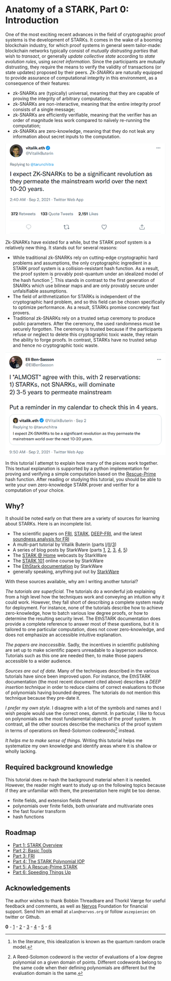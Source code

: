 # Anatomy of a STARK, Part 0: Introduction

One of the most exciting recent advances in the field of cryptographic proof systems is the development of STARKs. It comes in the wake of a booming blockchain industry, for which proof systems in general seem tailor-made: blockchain networks typically consist of *mutually distrusting parties* that wish to *transact*, or generally *update collective state* according to *state evolution rules*, using *secret information*. Since the participants are mutually distrusting, they require the means to verify the validity of transactions (or state updates) proposed by their peers. *Zk-SNARKs* are naturally equipped to provide assurance of computational integrity in this environment, as a consequence of their features:
 - zk-SNARKs are (typically) universal, meaning that they are capable of proving the integrity of arbitrary computations;
 - zk-SNARKs are non-interactive, meaning that the entire integrity proof consists of a single message;
 - zk-SNARKs are efficiently verifiable, meaning that the verifier has an order of magnitude less work compared to naïvely re-running the computation;
 - zk-SNARKs are zero-knowledge, meaning that they do not leak any information about secret inputs to the computation.

 ![Vitalik Buterin likes SNARKs](graphics/twitter-vitalik.png "Zk-SNARKs are expected to be a significant revolution.")

Zk-SNARKs have existed for a while, but the STARK proof system is a relatively new thing. It stands out for several reasons:
 - While traditional zk-SNARKs rely on cutting-edge cryptographic hard problems and assumptions, the only cryptographic ingredient in a STARK proof system is a collision-resistant hash function. As a result, the proof system is provably post-quantum under an idealized model of the hash function [^1]. This stands in contrast to the first generation of SNARKs which use bilinear maps and are only provably secure under unfalsifiable assumptions.
 - The field of arithmetization for STARKs is independent of the cryptographic hard problem, and so this field can be chosen specifically to optimize performance. As a result, STARKs promise concretely fast provers.
 - Traditional zk-SNARKs rely on a trusted setup ceremony to produce public parameters. After the ceremony, the used randomness must be securely forgotten. The ceremony is trusted because if the participants refuse or neglect to delete this cryptographic toxic waste, they retain the ability to forge proofs. In contrast, STARKs have no trusted setup and hence no cryptographic toxic waste.

 ![Eli Ben-Sasson likes STARKs better](graphics/twitter-eli.png "STARKs will beat SNARKs")

In this tutorial I attempt to explain how many of the pieces work together. This textual explanation is supported by a python implementation for proving and verifying a simple computation based on the [Rescue-Prime](https://eprint.iacr.org/2020/1143.pdf) hash function. After reading or studying this tutorial, you should be able to write your own zero-knowledge STARK prover and verifier for a computation of your choice.

## Why?

It should be noted early on that there are a variety of sources for learning about STARKs. Here is an incomplete list.
 - The scientific papers on [FRI](https://eccc.weizmann.ac.il/report/2017/134/revision/1/download/), [STARK](https://eprint.iacr.org/2018/046.pdf), [DEEP-FRI](https://eprint.iacr.org/2019/336.pdf), and the latest [soundness analysis for FRI](https://eccc.weizmann.ac.il/report/2020/083/)
 - A multi-part tutorial by Vitalik Buterin (parts [I](https://vitalik.ca/general/2017/11/09/starks_part_1.html)/[II](https://vitalik.ca/general/2017/11/22/starks_part_2.html)/[3](https://vitalik.ca/general/2018/07/21/starks_part_3.html))
 - A series of blog posts by StarkWare (parts [1](https://medium.com/starkware/stark-math-the-journey-begins-51bd2b063c71), [2](https://medium.com/starkware/arithmetization-i-15c046390862), [3](https://medium.com/starkware/arithmetization-ii-403c3b3f4355), [4](https://medium.com/starkware/low-degree-testing-f7614f5172db), [5](https://medium.com/starkware/a-framework-for-efficient-starks-19608ba06fbe))
 - The [STARK @ Home](https://www.youtube.com/playlist?list=PLcIyXLwiPilUFGw7r2uyWerOkbx4GFMXq) webcasts by StarkWare
 - The [STARK 101](https://starkware.co/developers-community/stark101-onlinecourse/) online course by StarkWare
 - The [EthStark documentation](https://eprint.iacr.org/2021/582.pdf) by StarkWare
 - generally speaking, anything put out by [StarkWare](https://starkware.co)

With these sources available, why am I writing another tutorial?

*The tutorials are superficial.* The tutorials do a wonderful job explaining from a high level how the techniques work and conveying an intuition why it could work. However, they fall short of describing a complete system ready for deployment. For instance, none of the tutorials describe how to achieve zero-knowledge, how to batch various low degree proofs, or how to determine the resulting security level. The EthSTARK documentation does provide a complete reference to answer most of these questions, but it is tailored to one particular computation, does not cover zero-knowledge, and does not emphasize an accessible intuitive explanation.

*The papers are inaccessible.* Sadly, the incentives in scientific publishing are set up to make scientific papers unreadable to a layperson audience. Tutorials such as this one are needed then, to make those papers accessible to a wider audience.

*Sources are out of date.* Many of the techniques described in the various tutorials have since been improved upon. For instance, the EthSTARK documentation (the most recent document cited above) describes a *DEEP insertion technique* in order to reduce claims of correct evaluations to those of polynomials having bounded degrees. The tutorials do not mention this technique because they pre-date it.

*I prefer my own style.* I disagree with a lot of the symbols and names and I wish people would use the correct ones, dammit. In particular, I like to focus on polynomials as the most fundamental objects of the proof system. In contrast, all the other sources describe the mechanics of the proof system in terms of operations on Reed-Solomon codewords[^2] instead.

*It helps me to make sense of things.* Writing this tutorial helps me systematize my own knowledge and identify areas where it is shallow or wholly lacking. 

## Required background knowledge

This tutorial does re-hash the background material when it is needed. However, the reader might want to study up on the following topics because if they are unfamiliar with them, the presentation here might be too dense.

- finite fields, and extension fields thereof
- polynomials over finite fields, both univariate and multivariate ones
- the fast fourier transform
- hash functions

## Roadmap

 - [Part 1: STARK Overview](overview)
 - [Part 2: Basic Tools](basic-tools)
 - [Part 3: FRI](fri)
 - [Part 4: The STARK Polynomial IOP](stark)
 - [Part 5: A Rescue-Prime STARK](rescue-prime)
 - [Part 6: Speeding Things Up](faster)

## Acknowledgements

The author wishes to thank Bobbin Threadbare and Thorkil Værge for useful feedback and comments, as well as [Nervos](https://nervos.org) Foundation for financial support. Send him an email at `alan@nervos.org` or follow `aszepieniec` on twitter or Github.

**0** - [1](overview) - [2](basic-tools) - [3](fri) - [4](stark) - [5](rescue-prime) - [6](faster)

[^1]: In the literature, this idealization is known as the quantum random oracle model.
[^2]: A Reed-Solomon codeword is the vector of evaluations of a low degree polynomial on a given domain of points. Different codewords belong to the same code when their defining polynomials are different but the evaluation domain is the same.